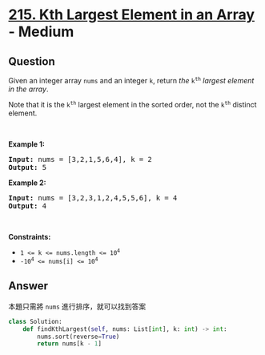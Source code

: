 # [215. Kth Largest Element in an Array](https://leetcode.com/problems/kth-largest-element-in-an-array/) - Medium

## Question

Given an integer array `` nums `` and an integer `` k ``, return _the_ <code>k<sup>th</sup></code> _largest element in the array_.

Note that it is the <code>k<sup>th</sup></code> largest element in the sorted order, not the <code>k<sup>th</sup></code> distinct element.

&nbsp;

__Example 1:__

<pre><strong>Input:</strong> nums = [3,2,1,5,6,4], k = 2
<strong>Output:</strong> 5
</pre>

__Example 2:__

<pre><strong>Input:</strong> nums = [3,2,3,1,2,4,5,5,6], k = 4
<strong>Output:</strong> 4
</pre>

&nbsp;

__Constraints:__

* <code>1 &lt;= k &lt;= nums.length &lt;= 10<sup>4</sup></code>
* <code>-10<sup>4</sup> &lt;= nums[i] &lt;= 10<sup>4</sup></code>

## Answer

本題只需將 `nums` 進行排序，就可以找到答案

```python
class Solution:
    def findKthLargest(self, nums: List[int], k: int) -> int:
        nums.sort(reverse=True)
        return nums[k - 1]

```
